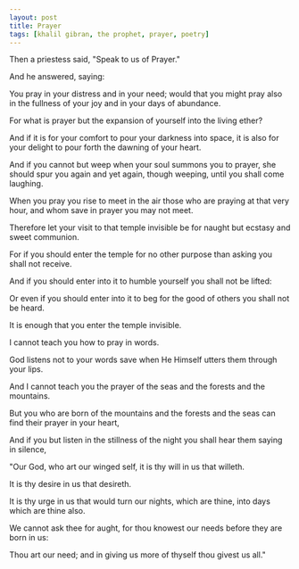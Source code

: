```yaml
---
layout: post
title: Prayer
tags: [khalil gibran, the prophet, prayer, poetry]
---
```


Then a priestess said, "Speak to us of Prayer."

And he answered, saying:

You pray in your distress and in your need; would that you might pray also in the fullness of your joy and in your days of abundance.

For what is prayer but the expansion of yourself into the living ether?

And if it is for your comfort to pour your darkness into space, it is also for your delight to pour forth the dawning of your heart.

And if you cannot but weep when your soul summons you to prayer, she should spur you again and yet again, though weeping, until you shall come laughing.

When you pray you rise to meet in the air those who are praying at that very hour, and whom save in prayer you may not meet.

Therefore let your visit to that temple invisible be for naught but ecstasy and sweet communion.

For if you should enter the temple for no other purpose than asking you shall not receive.

And if you should enter into it to humble yourself you shall not be lifted:

Or even if you should enter into it to beg for the good of others you shall not be heard.

It is enough that you enter the temple invisible.

I cannot teach you how to pray in words.

God listens not to your words save when He Himself utters them through your lips.

And I cannot teach you the prayer of the seas and the forests and the mountains.

But you who are born of the mountains and the forests and the seas can find their prayer in your heart,

And if you but listen in the stillness of the night you shall hear them saying in silence,

"Our God, who art our winged self, it is thy will in us that willeth.

It is thy desire in us that desireth.

It is thy urge in us that would turn our nights, which are thine, into days which are thine also.

We cannot ask thee for aught, for thou knowest our needs before they are born in us:

Thou art our need; and in giving us more of thyself thou givest us all."


